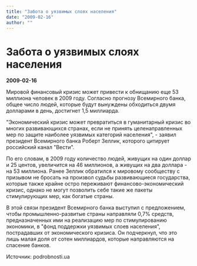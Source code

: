 ```yaml
---
title: "Забота о уязвимых слоях населения"
date: "2009-02-16"
author: ""
---
```


# Забота о уязвимых слоях населения

**2009-02-16** 

Мировой финансовый кризис может привести к обнищанию еще 53 миллиона человек в 2009 году. Согласно прогнозу Всемирного банка, общее число людей, которые будут вынуждены обходиться двумя долларами в день, достигнет 1,5 миллиарда.

"Экономический кризис может превратиться в гуманитарный кризис во многих развивающихся странах, если не принять целенаправленных мер по защите наиболее уязвимых категорий населения", - заявил президент Всемирного банка Роберт Зеллик, которого цитирует российский канал "Вести".

По его словам, в 2009 году количество людей, живущих на один доллар и 25 центов, увеличится на 46 миллионов, а живущих на два доллара - на 53 миллиона. Ранее Зеллик обратился к мировому сообществу с призывом не бросать на произвол судьбы развивающиеся государства, которые также крайне остро переживают финансово-экономический кризис, однако не могут позволить себе такие же пакеты стимулирующих мер, как богатые страны.

В этой связи президент Всемирного банка выступил с предложением, чтобы промышленно-развитые страны направляли 0,7% средств, предназначенных ими на реализацию мер по стимулированию экономики, в "фонд поддержки уязвимых слоев населения", пострадавших от экономического кризиса. Он подчеркнул, что это лишь малая доля от сотен миллиардов, которые направляются на спасение банков.

Источник: podrobnosti.ua
